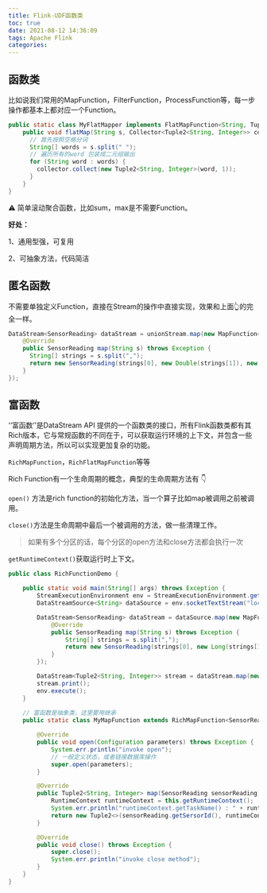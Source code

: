 ```yaml
---
title: Flink-UDF函数类
toc: true
date: 2021-08-12 14:36:09
tags: Apache Flink
categories:
---
```




## 函数类

比如说我们常用的MapFunction，FilterFunction，ProcessFunction等，每一步操作都基本上都对应一个Function。

```java
public static class MyFlatMapper implements FlatMapFunction<String, Tuple2<String, Integer>> {
    public void flatMap(String s, Collector<Tuple2<String, Integer>> collector) {
      // 首先按照空格分词
      String[] words = s.split(" ");
      // 遍历所有的word 包装成二元组输出
      for (String word : words) {
        collector.collect(new Tuple2<String, Integer>(word, 1));
      }
    }
}
```

⚠️ 简单滚动聚合函数，比如sum，max是不需要Function。

**好处：**

1、通用型强，可复用

2、可抽象方法，代码简洁

## 匿名函数

不需要单独定义Function，直接在Stream的操作中直接实现，效果和上面👆的完全一样。

```java
DataStream<SensorReading> dataStream = unionStream.map(new MapFunction<String, SensorReading>() {
    @Override
    public SensorReading map(String s) throws Exception {
      String[] strings = s.split(",");
      return new SensorReading(strings[0], new Double(strings[1]), new Double(strings[2]));
    }
});
```

## 富函数

‘‘富函数’’是DataStream API 提供的一个函数类的接口，所有Flink函数类都有其Rich版本，它与常规函数的不同在于，可以获取运行环境的上下文，并包含一些声明周期方法，所以可以实现更加复杂的功能。

`RichMapFunction`，`RichFlatMapFunction`等等

Rich Function有一个生命周期的概念，典型的生命周期方法有 👇

`open()` 方法是rich function的初始化方法，当一个算子比如map被调用之前被调用。

`close()`方法是生命周期中最后一个被调用的方法，做一些清理工作。

> 如果有多个分区的话，每个分区的open方法和close方法都会执行一次

`getRuntimeContext()`获取运行时上下文。

```java
public class RichFunctionDemo {

    public static void main(String[] args) throws Exception {
        StreamExecutionEnvironment env = StreamExecutionEnvironment.getExecutionEnvironment();
        DataStreamSource<String> dataSource = env.socketTextStream("localhost", 9999);

        DataStream<SensorReading> dataStream = dataSource.map(new MapFunction<String, SensorReading>() {
            @Override
            public SensorReading map(String s) throws Exception {
                String[] strings = s.split(",");
                return new SensorReading(strings[0], new Long(strings[1]), new Double(strings[2]));
            }
        });

        DataStream<Tuple2<String, Integer>> stream = dataStream.map(new MyMapFunction());
        stream.print();
        env.execute();
    }
		
  	// 富函数是抽象类，这里要用继承
    public static class MyMapFunction extends RichMapFunction<SensorReading, Tuple2<String, Integer>> {

        @Override
        public void open(Configuration parameters) throws Exception {
            System.err.println("invoke open");
            // 一般定义状态，或者链接数据库操作
            super.open(parameters);
        }

        @Override
        public Tuple2<String, Integer> map(SensorReading sensorReading) throws Exception {
            RuntimeContext runtimeContext = this.getRuntimeContext();
            System.err.println("runtimeContext.getTaskName() : " + runtimeContext.getTaskName());
            return new Tuple2<>(sensorReading.getSersorId(), runtimeContext.getIndexOfThisSubtask());
        }

        @Override
        public void close() throws Exception {
            super.close();
            System.err.println("invoke close method");
        }
    }
}
```

